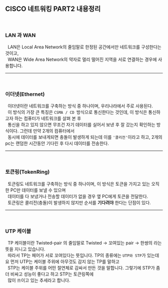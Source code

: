 ## **CISCO 네트워킹 PART2 내용정리**

<br>

### **LAN 과 WAN**
&nbsp; LAN은 Local Area Network의 줄임말로 한정된 공간에서만 네트워크를 구성한다는 것이고,<br>
&nbsp; WAN은 Wide Area Network의 약자로 멀리 떨어진 지역을 서로 연결하는 경우에 사용합니다.<br>

---
<br>

### **이더넷(Ethernet)**
&nbsp; 이더넷이란 네트워크를 구축하는 방식 중 하나이며, 우리나라에서 
주로 사용된다.<br>
&nbsp; 이 방식의 가장 큰 특징은 ``CSMA / CD ``방식으로 통신한다는 것인데, 이 방식은 통신하고자 하는 컴퓨터가 네트워크를 살펴 본 후<br>
&nbsp; 통신을 하고 있지 않으면 무조건 자기 데이터를 실어서 보낸 후 
잘 갔는지 확인하는 방식이다. 그런데 만약 2개의 컴퓨터에서<br>
&nbsp; 동시에 데이터를 보내게되면 충돌이 발생하게 되는데 이를 ``'콜리전'``이라고 하고, 2개의 pc는 랜덤한 시간동안 기다린 후 다시 데이터를 전송한다.

---

<br>

### **토큰링(TokenRing)**
&nbsp; 토큰링도 네트워크를 구축하는 방식 중 하나이며, 이 방식은 토큰을 가지고 있는 오직 한 PC만 데이터를 보낼 수 있으며<br>
&nbsp; 데이터를 다 보냈거나 전송할 데이터가 없을 경우 옆 PC에게 토큰을 전달한다.<br>
&nbsp; 토큰링은 콜리전(충돌)이 발생하지 않지만 순서를 **기다려야** 한다는 단점이 있다.

---

<br>

### **UTP 케이블**
&nbsp; TP 케이블이란 Twisted-pair 의 줄임말로 Twisted -> 꼬여있는
pair -> 한쌍의 라는 뜻을 지니고 있습니다.<br>
&nbsp; 따라서 TP는 페어가 서로 꼬여있다는 뜻입니다. TP의 종류에는 ``UTP와 STP``가 있는데요 먼저 UTP는 케이블 주위에 아무것도 감지 않는
TP를 말하고 <br>
&nbsp; STP는 케이블 주위를 어떤 절연체로 감싸서 만든 것을 말합니다. 그렇기에 STP가 좀 더 비싸고 성능이 좋다고 하고 STP는 토큰링쪽에<br>
&nbsp; 많이 쓰이고 있는 추세라고 합니다.





